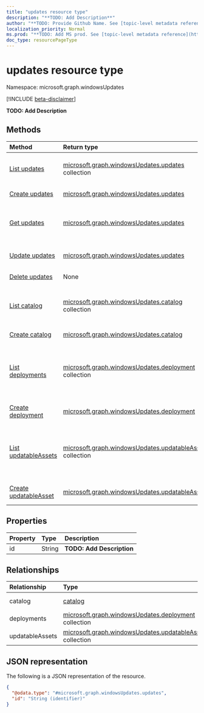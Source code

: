 ```yaml
---
title: "updates resource type"
description: "**TODO: Add Description**"
author: "**TODO: Provide Github Name. See [topic-level metadata reference](https://msgo.azurewebsites.net/add/document/guidelines/metadata.html#topic-level-metadata)**"
localization_priority: Normal
ms.prod: "**TODO: Add MS prod. See [topic-level metadata reference](https://msgo.azurewebsites.net/add/document/guidelines/metadata.html#topic-level-metadata)**"
doc_type: resourcePageType
---
```


# updates resource type

Namespace: microsoft.graph.windowsUpdates

[!INCLUDE [beta-disclaimer](../../includes/beta-disclaimer.md)]

**TODO: Add Description**

## Methods
|Method|Return type|Description|
|:---|:---|:---|
|[List updates](../api/windowsupdates-updates-list.md)|[microsoft.graph.windowsUpdates.updates](../resources/windowsupdates-updates.md) collection|Get a list of the [updates](../resources/windowsupdates-updates.md) objects and their properties.|
|[Create updates](../api/windowsupdates-updates-create.md)|[microsoft.graph.windowsUpdates.updates](../resources/windowsupdates-updates.md)|Create a new [updates](../resources/windowsupdates-updates.md) object.|
|[Get updates](../api/windowsupdates-updates-get.md)|[microsoft.graph.windowsUpdates.updates](../resources/windowsupdates-updates.md)|Read the properties and relationships of an [updates](../resources/windowsupdates-updates.md) object.|
|[Update updates](../api/windowsupdates-updates-update.md)|[microsoft.graph.windowsUpdates.updates](../resources/windowsupdates-updates.md)|Update the properties of an [updates](../resources/windowsupdates-updates.md) object.|
|[Delete updates](../api/windowsupdates-updates-delete.md)|None|Deletes an [updates](../resources/windowsupdates-updates.md) object.|
|[List catalog](../api/windowsupdates-updates-list-catalog.md)|[microsoft.graph.windowsUpdates.catalog](../resources/windowsupdates-catalog.md) collection|Get the catalog resources from the catalog navigation property.|
|[Create catalog](../api/windowsupdates-updates-post-catalog.md)|[microsoft.graph.windowsUpdates.catalog](../resources/windowsupdates-catalog.md)|Create a new catalog object.|
|[List deployments](../api/windowsupdates-updates-list-deployments.md)|[microsoft.graph.windowsUpdates.deployment](../resources/windowsupdates-deployment.md) collection|Get the deployment resources from the deployments navigation property.|
|[Create deployment](../api/windowsupdates-updates-post-deployments.md)|[microsoft.graph.windowsUpdates.deployment](../resources/windowsupdates-deployment.md)|Create a new deployment object.|
|[List updatableAssets](../api/windowsupdates-updates-list-updatableassets.md)|[microsoft.graph.windowsUpdates.updatableAsset](../resources/windowsupdates-updatableasset.md) collection|Get the updatableAsset resources from the updatableAssets navigation property.|
|[Create updatableAsset](../api/windowsupdates-updates-post-updatableassets.md)|[microsoft.graph.windowsUpdates.updatableAsset](../resources/windowsupdates-updatableasset.md)|Create a new updatableAsset object.|

## Properties
|Property|Type|Description|
|:---|:---|:---|
|id|String|**TODO: Add Description**|

## Relationships
|Relationship|Type|Description|
|:---|:---|:---|
|catalog|[catalog](../resources/windowsupdates-catalog.md)|**TODO: Add Description**|
|deployments|[microsoft.graph.windowsUpdates.deployment](../resources/windowsupdates-deployment.md) collection|**TODO: Add Description**|
|updatableAssets|[microsoft.graph.windowsUpdates.updatableAsset](../resources/windowsupdates-updatableasset.md) collection|**TODO: Add Description**|

## JSON representation
The following is a JSON representation of the resource.
<!-- {
  "blockType": "resource",
  "keyProperty": "id",
  "@odata.type": "microsoft.graph.windowsUpdates.updates",
  "openType": false
}
-->
``` json
{
  "@odata.type": "#microsoft.graph.windowsUpdates.updates",
  "id": "String (identifier)"
}
```

